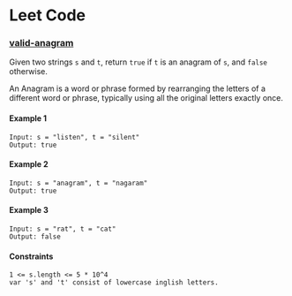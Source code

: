 # Leet Code 

### [valid-anagram](https://leetcode.com/problems/valid-anagram/)

Given two strings `s` and `t`, return `true` if `t` is an anagram of `s`, and `false` otherwise.


An Anagram is a word or phrase formed by rearranging the letters of a different word or phrase, typically using all the original letters exactly once.

#### Example 1
    Input: s = "listen", t = "silent"
    Output: true

#### Example 2
    Input: s = "anagram", t = "nagaram"
    Output: true

#### Example 3
    Input: s = "rat", t = "cat"
    Output: false

#### Constraints
```
1 <= s.length <= 5 * 10^4
var 's' and 't' consist of lowercase inglish letters.
```